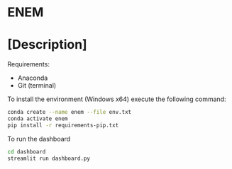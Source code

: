 # ENEM

# [Description]

Requirements:
* Anaconda 
* Git (terminal)

To install the environment (Windows x64) execute the following command:
```sh
conda create --name enem --file env.txt
conda activate enem
pip install -r requirements-pip.txt
```

To run the dashboard
```sh
cd dashboard
streamlit run dashboard.py
```